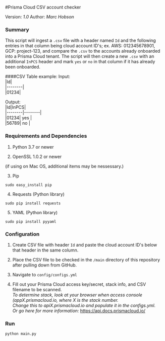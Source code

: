 #Prisma Cloud CSV account checker

Version: *1.0*
Author: *Marc Hobson*

### Summary
This script will ingest a ```.csv``` file with a header named ```Id``` and the following entries in that column being 
cloud account ID's; ex. AWS: 012345678901, GCP: project-123, and compare the ```.csv``` to the accounts already onboarded 
into a Prisma Cloud tenant. The script will then create a new ```.csv``` with an additional ```InPCS``` header and 
mark ```yes``` or ```no``` in that column if it has already been onboarded.

####CSV Table example:
Input:  
|Id|  
|--------|  
|01234|  

Output:   
|Id|InPCS|   
|--------|--------|   
|01234| yes    |   
|56789| no     |   

### Requirements and Dependencies

1. Python 3.7 or newer

2. OpenSSL 1.0.2 or newer

(if using on Mac OS, additional items may be nessessary.)

3. Pip

```sudo easy_install pip```

4. Requests (Python library)

```sudo pip install requests```

5. YAML (Python library)

```sudo pip install pyyaml```


### Configuration

1. Create CSV file with header ```Id``` and paste the cloud account ID's below that header in the same column.

2. Place the CSV file to be checked in the ```/main``` directory of this repository after pulling down from GitHub.

3. Navigate to ```config/configs.yml```

4. Fill out your Prisma Cloud access key/secret, stack info, and CSV filename to be scanned.  
   *To determine stack, look at your browser when access console (appX.prismacloud.io, where X is the stack number.  
   Change this to apiX.prismacloud.io and populate it in the configs.yml.  
    Or go here for more information:* https://api.docs.prismacloud.io/

### Run

```
python main.py
```